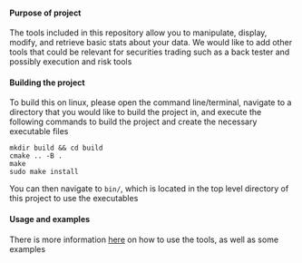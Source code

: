 
#### Purpose of project

The tools included in this repository allow you to manipulate, display, modify, and retrieve basic stats about your data. We 
would like to add other tools that could be relevant for securities trading such as a back tester and possibly execution 
and risk tools

#### Building the project

To build this on linux, please open the command line/terminal, navigate to a directory that you would like to build the project in,
and execute the following commands to build the project and create the necessary executable files

```
mkdir build && cd build
cmake .. -B .
make
sudo make install
```

You can then navigate to `bin/`, which is located in the top level directory of this project to use the executables

#### Usage and examples

There is more information [here](usage.md) on how to use the tools, as well as some examples


